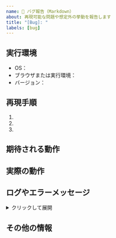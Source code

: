 ```yaml
---
name: 🐛 バグ報告（Markdown）
about: 再現可能な問題や想定外の挙動を報告します
title: "[Bug]: "
labels: [bug]
---
```


## 実行環境

- OS：<!-- 例: macOS 13.5, Windows 11 -->
- ブラウザまたは実行環境：<!-- 例: Chrome 114, Go 1.22.0 -->
- バージョン：<!-- 例: v1.0.0 -->

## 再現手順

1. <!-- 最初のステップ -->
2. <!-- 次のステップ -->
3. <!-- 以降、必要に応じて -->

## 期待される動作

<!-- 本来どう動作するべきだったかを記述してください -->

## 実際の動作

<!-- 実際に発生した動作を記述してください -->

## ログやエラーメッセージ

<!-- markdownlint-disable MD033 -->
<details>
<summary>クリックして展開</summary>

    ```shell
    <!-- ログやエラーメッセージをここに貼り付けてください -->
    ```

</details>
<!-- markdownlint-enable MD033 -->

## その他の情報

<!-- 補足情報、スクリーンショット、関連 Issue など -->

